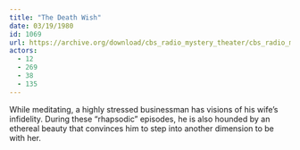 ```yaml
---
title: "The Death Wish"
date: 03/19/1980
id: 1069
url: https://archive.org/download/cbs_radio_mystery_theater/cbs_radio_mystery_theater-1051-1100.zip/cbs_radio_mystery_theater-1051-1100%2Fcbsrmt_1069_the_death_wish.mp3
actors:
  - 12
  - 269
  - 38
  - 135
---
```

While meditating, a highly stressed businessman has visions of his wife’s infidelity. During these “rhapsodic” episodes, he is also hounded by an ethereal beauty that convinces him to step into another dimension to be with her.